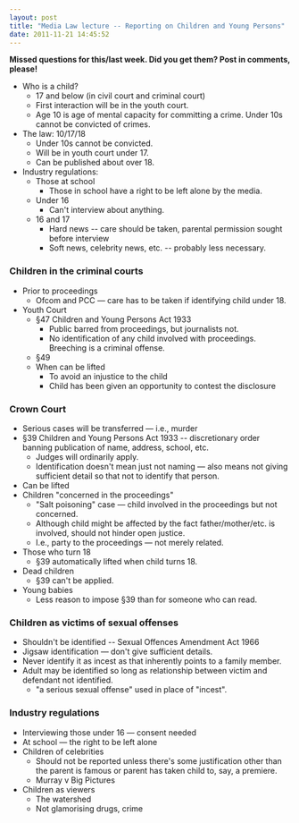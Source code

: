 ```yaml
---
layout: post
title: "Media Law lecture -- Reporting on Children and Young Persons"
date: 2011-11-21 14:45:52
---
```


**Missed questions for this/last week. Did you get them? Post in comments, please!**

+ Who is a child?
    + 17 and below (in civil court and criminal court)
    + First interaction will be in the youth court.
    + Age 10 is age of mental capacity for committing a crime. Under 10s cannot be convicted of crimes.
+ The law: 10/17/18
    + Under 10s cannot be convicted.
    + Will be in youth court under 17.
    + Can be published about over 18.
+ Industry regulations:
    + Those at school
        + Those in school have a right to be left alone by the media.
    + Under 16
        + Can't interview about anything.
    + 16 and 17
        + Hard news -- care should be taken, parental permission sought before interview
        + Soft news, celebrity news, etc. -- probably less necessary.

### Children in the criminal courts
+ Prior to proceedings
    + Ofcom and PCC — care has to be taken if identifying child under 18.
+ Youth Court
    + §47 Children and Young Persons Act 1933
        + Public barred from proceedings, but journalists not.
        + No identification of any child involved with proceedings. Breeching is a criminal offense.
    + §49
    + When can be lifted
        + To avoid an injustice to the child
        + Child has been given an opportunity to contest the disclosure

### Crown Court
+ Serious cases will be transferred — i.e., murder
+ §39 Children and Young Persons Act 1933 -- discretionary order banning publication of name, address, school, etc.
    + Judges will ordinarily apply.
    + Identification doesn't mean just not naming — also means not giving sufficient detail so that not to identify that person.
+ Can be lifted
+ Children "concerned in the proceedings"
    + "Salt poisoning" case — child involved in the proceedings but not concerned.
    + Although child might be affected by the fact father/mother/etc. is involved, should not hinder open justice.
    + I.e., party to the proceedings — not merely related.
+ Those who turn 18
    + §39 automatically lifted when child turns 18.
+ Dead children
    + §39 can't be applied.
+ Young babies
    + Less reason to impose §39 than for someone who can read. 

### Children as victims of sexual offenses
+ Shouldn't be identified -- Sexual Offences Amendment Act 1966
+ Jigsaw identification — don't give sufficient details.
+ Never identify it as incest as that inherently points to a family member.
+ Adult may be identified so long as relationship between victim and defendant not identified.
     + "a serious sexual offense" used in place of "incest". 

### Industry regulations
+ Interviewing those under 16 — consent needed
+ At school — the right to be left alone
+ Children of celebrities
    + Should not be reported unless there's some justification other than the parent is famous or parent has taken child to, say, a premiere.
    + Murray v Big Pictures
+ Children as viewers
    + The watershed
    + Not glamorising drugs, crime